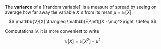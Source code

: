The **variance** of a [[random variable]] is a measure of spread by seeing on average how far away the variable $X$ is from its mean $\mu = \mathbb{E}[X]$.

$$
\mathbb{V}[X] \triangleq \mathbb{E}\left[(X - \mu)^2\right] \defeq
$$

Computationally, it is more convenient to write

$$
\mathbb{V}[X] = \mathbb{E}\left[X^2\right] - \mu^2
$$